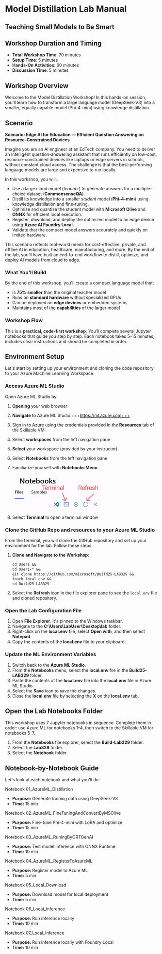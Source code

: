 # Model Distillation Lab Manual

## Teaching Small Models to Be Smart

## Workshop Duration and Timing
- **Total Workshop Time**: 70 minutes
- **Setup Time**: 5 minutes
- **Hands-On Activities**: 60 minutes
- **Discussion Time**: 5 minutes

## Workshop Overview

Welcome to the Model Distillation Workshop! In this hands-on session, you'll learn how to transform a large language model (DeepSeek-V3) into a smaller, equally capable model (Phi-4-mini) using knowledge distillation.

## Scenario

**Scenario: Edge AI for Education — Efficient Question Answering on Resource-Constrained Devices**

Imagine you are an AI engineer at an EdTech company. You need to deliver an intelligent question-answering assistant that runs efficiently on low-cost, resource-constrained devices like laptops or edge servers in schools, without constant cloud access. The challenge is that the best-performing language models are large and expensive to run locally.

In this workshop, you will:

- Use a large cloud model (*teacher*) to generate answers for a multiple-choice dataset (**CommonsenseQA**).
- Distill its knowledge into a smaller *student* model (**Phi-4-mini**) using knowledge distillation and fine-tuning.
- Optimize and quantize the student model with **Microsoft Olive** and **ONNX** for efficient local execution.
- Register, download, and deploy the optimized model to an edge device using **Azure AI Foundry Local**.
- Validate that the compact model answers accurately and quickly on limited hardware.

This scenario reflects real-world needs for cost-effective, private, and offline AI in education, healthcare, manufacturing, and more. By the end of the lab, you’ll have built an end-to-end workflow to distill, optimize, and deploy AI models from cloud to edge.

### What You'll Build

By the end of this workshop, you'll create a compact language model that:

- Is **75% smaller** than the original teacher model
- Runs on **standard hardware** without specialized GPUs
- Can be deployed on **edge devices** or embedded systems
- Maintains most of the **capabilities** of the larger model

### Workshop Flow

This is a **practical, code-first workshop**. You’ll complete several Jupyter notebooks that guide you step by step. Each notebook takes 5–15 minutes, includes clear instructions and should be completed in order.

## Environment Setup

Let's start by setting up your environment and cloning the code repository to your Azure Machine Learning Workspace.

### Access Azure ML Studio

Open Azure ML Studio by:

1. **Opening** your web browser
1. **Navigate** to Azure ML Studio +++https://ml.azure.com+++
2. Sign in to Azure using the credentials provided in the **Resources** tab of the Skillable VM.
3. Select **workspaces** from the left navigation pane
4. **Select** your workspace (provided by your instructor)
5. Select **Notebooks** from the left navigation pane
6. Familiarize yourself with **Notebooks Menu**.

   ![Notebooks](./images/Notebooks_Menu.png)

7. Select **Terminal** to open a terminal window

### Clone the GitHub Repo and resources to your Azure ML Studio

From the terminal, you will clone the GitHub repository and set up your environment for the lab. Follow these steps:

1. **Clone and Navigate to the Workshop**: 

      ```
      cd Users &&
      cd User1-* &&
      git clone https://github.com/microsoft/Build25-LAB329 &&
      touch local.env &&
      cd Build25-LAB329
      ```

2. Select the **Refresh** icon in the file explorer pane to see the `local.env` file and cloned repository.


### Open the Lab Configuration File

1. Open **File Explorer**. It's pinned to the Windows taskbar.
2. Navigate to the **C:\Users\LabUser\Desktop\lab** folder.
3. Right-click on the **local.env** file, select **Open with**, and then select **Notepad**.
4. Copy the contents of the **local.env** file to your clipboard.

### Update the ML Environment Variables

1. Switch back to the **Azure ML Studio**.
2. From the **Notebooks** menu, select the **local.env** file in the **Build25-LAB329** folder.
3. Paste the contents of the **local.env** file into the **local.env** file in Azure ML Studio.
4. Select the **Save** icon to save the changes.
5. Close the **local.env** file by selecting the **X** on the **local.env** tab.

## Open the Lab Notebooks Folder

This workshop uses 7 Jupyter notebooks in sequence. Complete them in order: use Azure ML for notebooks 1–4, then switch to the Skillable VM for notebooks 5–7.

1. From the **Notebooks** file explorer, select the **Build-Lab329** folder.
2. Select the **Lab329** folder.
3. Select the **Notebook** folder.


## Notebook-by-Notebook Guide

Let's look at each notebook and what you'll do:

Notebook 01_AzureML_Distillation  
- **Purpose:** Generate training data using DeepSeek-V3  
- **Time:** 15 min  

Notebook 02_AzureML_FineTuningAndConvertByMSOlive  
- **Purpose:** Fine-tune Phi-4-mini with LoRA and optimize  
- **Time:** 15 min  

Notebook 03_AzureML_RuningByORTGenAI  
- **Purpose:** Test model inference with ONNX Runtime  
- **Time:** 10 min  

Notebook 04_AzureML_RegisterToAzureML  
- **Purpose:** Register model to Azure ML  
- **Time:** 5 min  

Notebook 05_Local_Download  
- **Purpose:** Download model for local deployment  
- **Time:** 5 min  

Notebook 06_Local_Inference  
- **Purpose:** Run inference locally  
- **Time:** 10 min  

Notebook 07_Local_Inference  
- **Purpose:** Run inference locally with Foundry Local  
- **Time:** 10 min  
